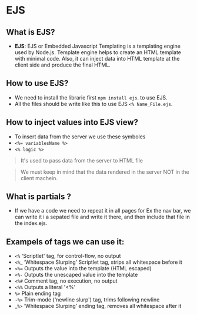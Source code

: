 # EJS 

## What is EJS?
- **EJS**: EJS or Embedded Javascript Templating is a templating engine used by Node.js. Template engine helps to create an HTML template with minimal code. Also, it can inject data into HTML template at the client side and produce the final HTML. 

## How to use EJS?
- We need to install the librarie first `npm install ejs`. to use EJS.
- All the files should be write like this to use EJS `<% Name_File.ejs`.


## How to inject values into EJS view?
- To insert data from the server we use these symboles
-  `<%= variablesName %>`
-  `<% logic %>`

> It's used to pass data from the server to HTML file

> We must keep in mind that the data rendered in the server NOT in the client machein.

## What is partials ?
- If we have a code we need to repeat it in all pages for Ex the nav bar, we can write it i a sepated file and write it there, and then include that file in the index.ejs.

## Exampels of tags we can use it:

- `<%` 'Scriptlet' tag, for control-flow, no output
- `<%`_ ‘Whitespace Slurping’ Scriptlet tag, strips all whitespace before it
- `<%=` Outputs the value into the template (HTML escaped)
- `<%-` Outputs the unescaped value into the template
- `<%#` Comment tag, no execution, no output
- `<%%` Outputs a literal '<%'
- `%>` Plain ending tag
- `-%>` Trim-mode ('newline slurp') tag, trims following newline
- _`%>` ‘Whitespace Slurping’ ending tag, removes all whitespace after it

